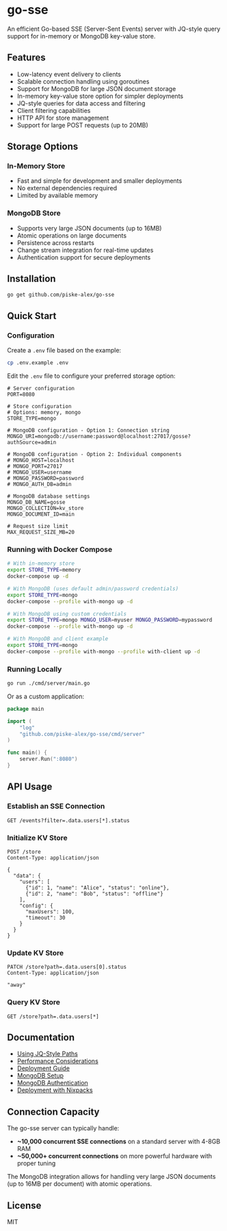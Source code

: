 # go-sse

An efficient Go-based SSE (Server-Sent Events) server with JQ-style query support for in-memory or MongoDB key-value store.

## Features

- Low-latency event delivery to clients
- Scalable connection handling using goroutines
- Support for MongoDB for large JSON document storage
- In-memory key-value store option for simpler deployments
- JQ-style queries for data access and filtering
- Client filtering capabilities
- HTTP API for store management
- Support for large POST requests (up to 20MB)

## Storage Options

### In-Memory Store

- Fast and simple for development and smaller deployments
- No external dependencies required
- Limited by available memory

### MongoDB Store

- Supports very large JSON documents (up to 16MB)
- Atomic operations on large documents
- Persistence across restarts
- Change stream integration for real-time updates
- Authentication support for secure deployments

## Installation

```bash
go get github.com/piske-alex/go-sse
```

## Quick Start

### Configuration

Create a `.env` file based on the example:

```bash
cp .env.example .env
```

Edit the `.env` file to configure your preferred storage option:

```
# Server configuration
PORT=8080

# Store configuration
# Options: memory, mongo
STORE_TYPE=mongo

# MongoDB configuration - Option 1: Connection string
MONGO_URI=mongodb://username:password@localhost:27017/gosse?authSource=admin

# MongoDB configuration - Option 2: Individual components
# MONGO_HOST=localhost
# MONGO_PORT=27017
# MONGO_USER=username
# MONGO_PASSWORD=password
# MONGO_AUTH_DB=admin

# MongoDB database settings
MONGO_DB_NAME=gosse
MONGO_COLLECTION=kv_store
MONGO_DOCUMENT_ID=main

# Request size limit
MAX_REQUEST_SIZE_MB=20
```

### Running with Docker Compose

```bash
# With in-memory store
export STORE_TYPE=memory
docker-compose up -d

# With MongoDB (uses default admin/password credentials)
export STORE_TYPE=mongo
docker-compose --profile with-mongo up -d

# With MongoDB using custom credentials
export STORE_TYPE=mongo MONGO_USER=myuser MONGO_PASSWORD=mypassword
docker-compose --profile with-mongo up -d

# With MongoDB and client example
export STORE_TYPE=mongo
docker-compose --profile with-mongo --profile with-client up -d
```

### Running Locally

```bash
go run ./cmd/server/main.go
```

Or as a custom application:

```go
package main

import (
    "log"
    "github.com/piske-alex/go-sse/cmd/server"
)

func main() {
    server.Run(":8080")
}
```

## API Usage

### Establish an SSE Connection

```
GET /events?filter=.data.users[*].status
```

### Initialize KV Store

```
POST /store
Content-Type: application/json

{
  "data": {
    "users": [
      {"id": 1, "name": "Alice", "status": "online"},
      {"id": 2, "name": "Bob", "status": "offline"}
    ],
    "config": {
      "maxUsers": 100,
      "timeout": 30
    }
  }
}
```

### Update KV Store

```
PATCH /store?path=.data.users[0].status
Content-Type: application/json

"away"
```

### Query KV Store

```
GET /store?path=.data.users[*]
```

## Documentation

- [Using JQ-Style Paths](docs/using_jq_paths.md)
- [Performance Considerations](docs/performance.md)
- [Deployment Guide](docs/deployment.md)
- [MongoDB Setup](docs/mongodb_setup.md)
- [MongoDB Authentication](docs/mongodb_auth.md)
- [Deployment with Nixpacks](docs/deployment_with_nixpacks.md)

## Connection Capacity

The go-sse server can typically handle:

- **~10,000 concurrent SSE connections** on a standard server with 4-8GB RAM
- **~50,000+ concurrent connections** on more powerful hardware with proper tuning

The MongoDB integration allows for handling very large JSON documents (up to 16MB per document) with atomic operations.

## License

MIT
